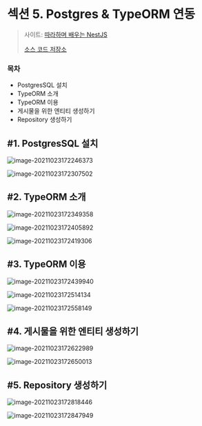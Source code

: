 # 섹션 5. Postgres & TypeORM 연동

> 사이트: [따라하며 배우는 NestJS](https://inf.run/n39u)
>
> [소스 코드 저장소](https://github.com/jaewonhimnae/nestjs-board-app)



### 목차

- PostgresSQL 설치
- TypeORM 소개
- TypeORM 이용
- 게시물을 위한 엔티티 생성하기
- Repository 생성하기



## \#1. PostgresSQL 설치

![image-20211023172246373](./img/image-20211023172246373.png)



![image-20211023172307502](./img/image-20211023172307502.png)





## \#2. TypeORM 소개

![image-20211023172349358](./img/image-20211023172349358.png)



![image-20211023172405892](./img/image-20211023172405892.png)



![image-20211023172419306](./img/image-20211023172419306.png)



## \#3. TypeORM 이용

![image-20211023172439940](./img/image-20211023172439940.png)

![image-20211023172514134](./img/image-20211023172514134.png)

![image-20211023172558149](./img/image-20211023172558149.png)



## \#4. 게시물을 위한 엔티티 생성하기

![image-20211023172622989](./img/image-20211023172622989.png)



![image-20211023172650013](./img/image-20211023172650013.png)



## \#5. Repository 생성하기

![image-20211023172818446](./img/image-20211023172818446.png)



![image-20211023172847949](./img/image-20211023172847949.png)

